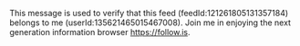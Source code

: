 This message is used to verify that this feed (feedId:121261805131357184) belongs to me (userId:135621465015467008). Join me in enjoying the next generation information browser https://follow.is.